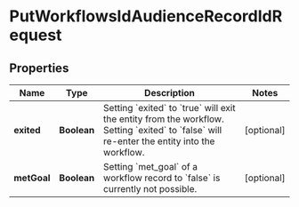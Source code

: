 

# PutWorkflowsIdAudienceRecordIdRequest


## Properties

| Name | Type | Description | Notes |
|------------ | ------------- | ------------- | -------------|
|**exited** | **Boolean** | Setting &#x60;exited&#x60; to &#x60;true&#x60; will exit the entity from the workflow. Setting &#x60;exited&#x60; to &#x60;false&#x60; will re-enter the entity into the workflow. |  [optional] |
|**metGoal** | **Boolean** | Setting &#x60;met_goal&#x60; of a workflow record to &#x60;false&#x60; is currently not possible. |  [optional] |



